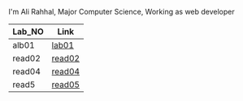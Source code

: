 I'm Ali Rahhal, Major Computer Science, Working as web developer


| Lab_NO   |                         Link                                |
| -------- | ----------------------------------------------------------- |
| alb01    | [lab01](https://arahal81.github.io/reading-notes/lab01)     |
| read02   |  [read02](https://arahal81.github.io/reading-notes/read02)  |
| read04   |  [read04](https://arahal81.github.io/reading-notes/read04)  |
| read5    |  [read05](https://arahal81.github.io/reading-notes/read5)   |
